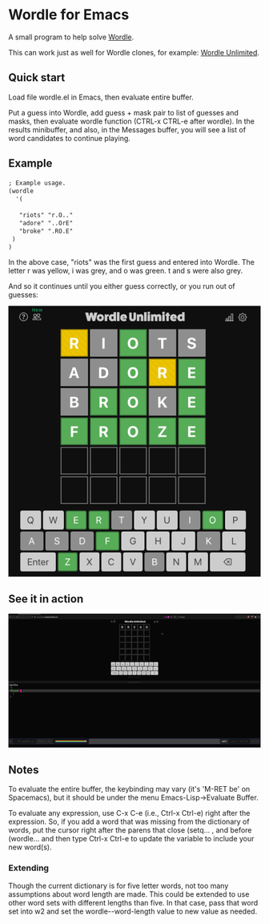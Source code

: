 # Wordle for Emacs

A small program to help solve [Wordle](https://www.nytimes.com/games/wordle/index.html).


This can work just as well for Wordle clones, for example: [Wordle Unlimited](https://wordleunlimited.com).


## Quick start

Load file wordle.el in Emacs, then evaluate entire buffer. 

Put a guess into Wordle, add guess + mask pair to list of guesses and masks, then evaluate wordle function (CTRL-x CTRL-e after wordle). In the results minibuffer, and also, in the Messages buffer, you will see a list of word candidates to continue playing.

## Example

    ; Example usage.
    (wordle
      '(

       "riots" "r.O.."
       "adore" "..OrE"
       "broke" ".RO.E"
     )
    )

In the above case, "riots" was the first guess and entered into Wordle. The letter r was yellow, i was grey, and o was green. t and s were also grey. 

And so it continues until you either guess correctly, or you run out of guesses:

![Wordle Unlimited example game](./images/wordleunlimited.png)

## See it in action

![Wordle screenshare gif](./images/wordle-screenshare.gif)

## Notes

To evaluate the entire buffer, the keybinding may vary (it's 'M-RET be' on Spacemacs), but it should be under the menu Emacs-Lisp->Evaluate Buffer.

To evaluate any expression, use C-x C-e (i.e., Ctrl-x Ctrl-e) right after the expression. So, if you add a word that was missing from the dictionary of words, put the cursor right after the parens that close (setq... , and before (wordle... and  then type Ctrl-x Ctrl-e to update the variable to include your new word(s).

### Extending
Though the current dictionary is for five letter words, not too many assumptions about word length are made. This could be extended to use other word sets with different lengths than five. In that case, pass that word set into w2 and set the wordle--word-length value to new value as needed.
